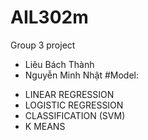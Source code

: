 # AIL302m
Group 3 project

- Liêu Bách Thành
- Nguyễn Minh Nhật
#Model:
+ LINEAR REGRESSION
+ LOGISTIC REGRESSION 
+ CLASSIFICATION (SVM)
+ K MEANS


